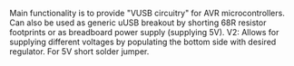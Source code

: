 Main functionality is to provide "VUSB circuitry" for AVR microcontrollers. Can also be used as generic uUSB breakout by shorting 68R resistor footprints or as breadboard power supply (supplying 5V).
V2: Allows for supplying different voltages by populating the bottom side with desired regulator. For 5V short solder jumper.